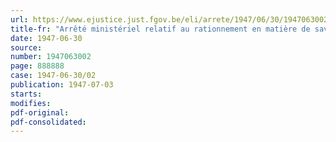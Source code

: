 ```yaml
---
url: https://www.ejustice.just.fgov.be/eli/arrete/1947/06/30/1947063002/justel
title-fr: "Arrêté ministériel relatif au rationnement en matière de savon indigène"
date: 1947-06-30
source:
number: 1947063002
page: 888888
case: 1947-06-30/02
publication: 1947-07-03
starts:
modifies:
pdf-original:
pdf-consolidated:
---
```


